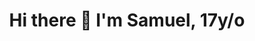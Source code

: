 <h1 align = "center">
  Hi there 👋 I'm Samuel, 17y/o
</h1>
<!--
**SamuelWoszak/SamuelWoszak** is a ✨ _special_ ✨ repository because its `README.md` (this file) appears on your GitHub profile.

Here are some ideas to get you started:

- 🔭 I’m currently working on ...
- 🌱 I’m currently learning ...
- 👯 I’m looking to collaborate on ...
- 🤔 I’m looking for help with ...
- 💬 Ask me about ...
- 📫 How to reach me: ...
- 😄 Pronouns: ...
- ⚡ Fun fact: ...
-->

[![Samuel's wakatime stats](https://github-readme-stats.vercel.app/api/wakatime?username=SamuelWoszak)](https://github.com/SamuelWoszak/github-readme-stats)
